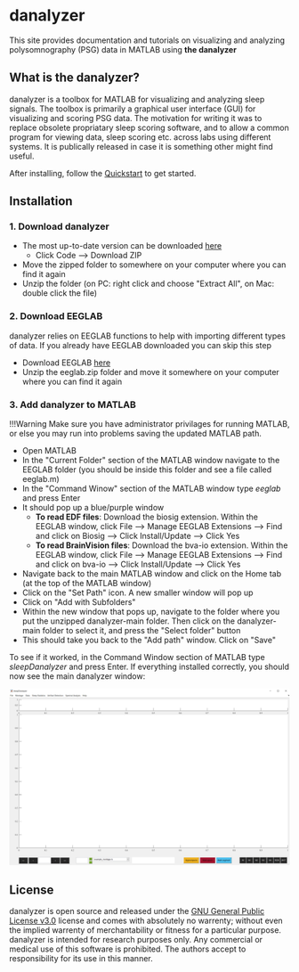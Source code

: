 # danalyzer

This site provides documentation and tutorials on visualizing and analyzing polysomnography (PSG) data in MATLAB using **the danalyzer**

## What is the danalyzer?

danalyzer is a toolbox for MATLAB for visualizing and analyzing sleep signals. The toolbox is primarily a graphical user interface (GUI) for visualizing and scoring PSG data. The motivation for writing it was to replace obsolete propriatary sleep scoring software, and to allow a common program for viewing data, sleep scoring etc. across labs using different systems. It is publically released in case it is something other might find useful.

After installing, follow the [Quickstart](/gui-tutorial.md) to get started. 

## Installation

### 1. Download danalyzer

- The most up-to-date version can be downloaded [here](https://github.com/ddenis73/danalyzer)
	- Click Code --> Download ZIP
- Move the zipped folder to somewhere on your computer where you can find it again
- Unzip the folder (on PC: right click and choose "Extract All", on Mac: double click the file)

### 2. Download EEGLAB

danalyzer relies on EEGLAB functions to help with importing different types of data. If you already have EEGLAB downloaded you can skip this step

- Download EEGLAB [here](https://sccn.ucsd.edu/eeglab/download.php)
- Unzip the eeglab.zip folder and move it somewhere on your computer where you can find it again

### 3. Add danalyzer to MATLAB

!!!Warning
	Make sure you have administrator privilages for running MATLAB, or else you may run into problems saving the updated MATLAB path.

- Open MATLAB
- In the "Current Folder" section of the MATLAB window navigate to the EEGLAB folder (you should be inside this folder and see a file called eeglab.m)
- In the "Command Winow" section of the MATLAB window type *eeglab* and press Enter
- It should pop up a blue/purple window
	- **To read EDF files**: Download the biosig extension. Within the EEGLAB window, click File --> Manage EEGLAB Extensions --> Find and click on Biosig --> Click Install/Update --> Click Yes
	- **To read BrainVision files**: Download the bva-io extension. Within the EEGLAB window, click File --> Manage EEGLAB Extensions --> Find and click on bva-io --> Click Install/Update --> Click Yes
- Navigate back to the main MATLAB window and click on the Home tab (at the top of the MATLAB window)
- Click on the "Set Path" icon. A new smaller window will pop up
- Click on "Add with Subfolders"
- Within the new window that pops up, navigate to the folder where you put the unzipped danalyzer-main folder. Then click on the danalyzer-main folder to select it, and press the "Select folder" button
- This should take you back to the "Add path" window. Click on "Save"

To see if it worked, in the Command Window section of MATLAB type *sleepDanalyzer* and press Enter. If everything installed correctly, you should now see the main danalyzer window:

![danalyzer_blank](../img/danalyzer_empty.png)

## License

danalyzer is open source and released under the [GNU General Public License v3.0](https://www.gnu.org/licenses/gpl-3.0.en.html) license and comes with absolutely no warrenty; without even the implied warrenty of merchantability or fitness for a particular purpose. danalyzer is intended for research purposes only. Any commercial or medical use of this software is prohibited. The authors accept to responsibility for its use in this manner.